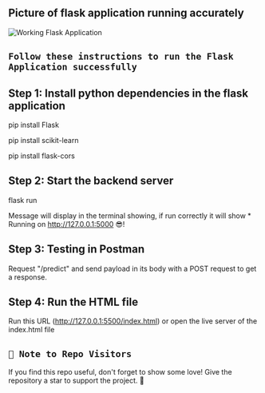 ## Picture of flask application running accurately 

![Working Flask Application](https://github.com/Israr-11/AI-application-using-flask-and-scikit-learn/assets/91403838/6acaae0b-b47c-4825-9a5b-729d72ed16c6)

## `Follow these instructions to run the Flask Application successfully`

## Step 1: Install python dependencies in the flask application

pip install Flask 

pip install scikit-learn

pip install flask-cors

## Step 2: Start the backend server

flask run

Message will display in the terminal showing, if run correctly it will show * Running on http://127.0.0.1:5000 😎!

## Step 3: Testing in Postman

Request "/predict" and send payload in its body with a POST request to get a response.

## Step 4: Run the HTML file

Run this URL (http://127.0.0.1:5500/index.html) or open the live server of the index.html file

## `🚀 Note to Repo Visitors`
If you find this repo useful, don't forget to show some love! Give the repository a star to support the project. 🌟
